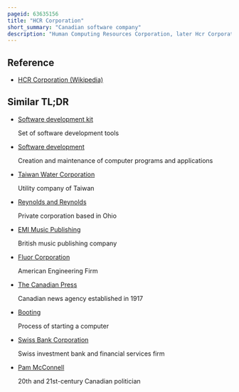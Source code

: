 ```yaml
---
pageid: 63635156
title: "HCR Corporation"
short_summary: "Canadian software company"
description: "Human Computing Resources Corporation, later Hcr Corporation, was a canadian Software Company that worked on the Unix operating System and System Software and Business Applications for it. It was established in 1976 and headquartered in Toronto."
---
```


## Reference

- [HCR Corporation (Wikipedia)](https://en.wikipedia.org/?curid=63635156)

## Similar TL;DR

- [Software development kit](/tldr/en/software-development-kit)

  Set of software development tools

- [Software development](/tldr/en/software-development)

  Creation and maintenance of computer programs and applications

- [Taiwan Water Corporation](/tldr/en/taiwan-water-corporation)

  Utility company of Taiwan

- [Reynolds and Reynolds](/tldr/en/reynolds-and-reynolds)

  Private corporation based in Ohio

- [EMI Music Publishing](/tldr/en/emi-music-publishing)

  British music publishing company

- [Fluor Corporation](/tldr/en/fluor-corporation)

  American Engineering Firm

- [The Canadian Press](/tldr/en/the-canadian-press)

  Canadian news agency established in 1917

- [Booting](/tldr/en/booting)

  Process of starting a computer

- [Swiss Bank Corporation](/tldr/en/swiss-bank-corporation)

  Swiss investment bank and financial services firm

- [Pam McConnell](/tldr/en/pam-mcconnell)

  20th and 21st-century Canadian politician

